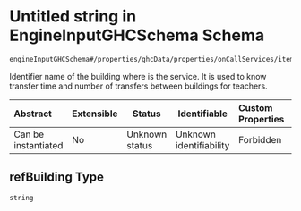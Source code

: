 # Untitled string in EngineInputGHCSchema Schema

```txt
engineInputGHCSchema#/properties/ghcData/properties/onCallServices/items/properties/refBuilding
```

Identifier name of the building where is the service. It is used to know transfer time and number of transfers between buildings for teachers.


| Abstract            | Extensible | Status         | Identifiable            | Custom Properties | Additional Properties | Access Restrictions | Defined In                                                         |
| :------------------ | ---------- | -------------- | ----------------------- | :---------------- | --------------------- | ------------------- | ------------------------------------------------------------------ |
| Can be instantiated | No         | Unknown status | Unknown identifiability | Forbidden         | Allowed               | none                | [ghc.schema.json\*](../out/ghc.schema.json "open original schema") |

## refBuilding Type

`string`
